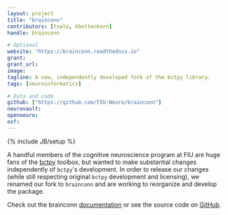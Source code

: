 ```yaml
---
layout: project
title: "brainconn"
contributors: [tsalo, kbottenhorn]
handle: brainconn

# Optional
website: "https://brainconn.readthedocs.io"
grant:
grant_url:
image:
tagline: A new, independently developed fork of the bctpy library.
tags: [neuroinformatics]

# Data and code
github: ["https://github.com/FIU-Neuro/brainconn"]
neurovault:
openneuro:
osf:
---
```

{% include JB/setup %}

A handful members of the cognitive neuroscience program at FIU are huge fans of the [bctpy](https://github.com/aestrivex/bctpy) toolbox, but wanted to make substantial changes independently of `bctpy`'s development. In order to release our changes (while still respecting original `bctpy` development and licensing), we renamed our fork to `brainconn` and are working to reorganize and develop the package.

Check out the brainconn [documentation](https://brainconn.readthedocs.io) or see the source code on [GitHub](https://github.com/FIU-Neuro/brainconn).
